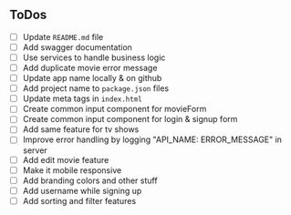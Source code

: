 ## ToDos

- [ ] Update `README.md` file
- [ ] Add swagger documentation
- [ ] Use services to handle business logic
- [ ] Add duplicate movie error message
- [ ] Update app name locally & on github
- [ ] Add project name to `package.json` files
- [ ] Update meta tags in `index.html`
- [ ] Create common input component for movieForm
- [ ] Create common input component for login & signup form
- [ ] Add same feature for tv shows
- [ ] Improve error handling by logging "API_NAME: ERROR_MESSAGE" in server
- [ ] Add edit movie feature
- [ ] Make it mobile responsive
- [ ] Add branding colors and other stuff
- [ ] Add username while signing up
- [ ] Add sorting and filter features
